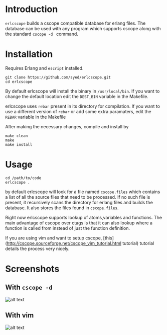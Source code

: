 Introduction
============

`erlcscope` builds a cscope compatible database for erlang files. The database can be used with any
program which supports cscope along with the standard `cscope -d ` command.


Installation
============

Requires Erlang and `escript` installed.

```
git clone https://github.com/syed/erlcscope.git
cd erlcscope
```
By default erlcscope will install the binary in `/usr/local/bin`. If you want to change the default
location edit the `DEST_BIN` variable in the Makefile. 

erlcscope uses `rebar` present in its directory for compilation. If you want to use a different
version of `rebar` or add some extra paramaters, edit the `REBAR` variable in the Makefile

After making the necessary changes, compile and install by 

```
make clean 
make 
make install
```


Usage
=====

```
cd /path/to/code
erlcscope .
```

by default erlcscope will look for a file named `cscope.files` which contains a list of all 
the source files that need to be processed. If no such file is present, it recursively scans
the directory for erlang files and builds the database. It also stores the files found in
`cscope.files`.

Right now erlcscope supports lookup of atoms,variables and functions. The main advantage of cscope
over ctags is that it can also lookup where a function is called from instead of just the function 
definition.

If you are using vim and want to setup cscope, [this](http://cscope.sourceforge.net/cscope_vim_tutorial.html tutorial) tutorial details the process very nicely.


Screenshots
===========

With `cscope -d`
---------------

![alt text][erlcscope1]


With vim
--------

![alt text][erlcscope2]


[erlcscope1]: http://dl.dropbox.com/u/43993452/imgs/erlcscope1.png "erlcscope with cscope -d"
[erlcscope2]: http://dl.dropbox.com/u/43993452/imgs/erlcscope2.png "erlcscope with vim"

